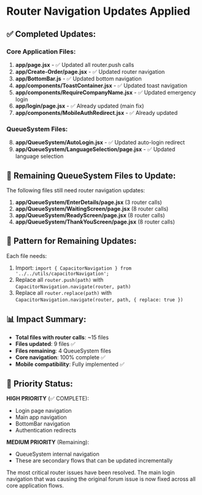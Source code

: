 # Router Navigation Updates Applied

## ✅ **Completed Updates:**

### Core Application Files:
1. **app/page.jsx** - ✅ Updated all router.push calls
2. **app/Create-Order/page.jsx** - ✅ Updated router navigation
3. **app/BottomBar.js** - ✅ Updated bottom navigation
4. **app/components/ToastContainer.jsx** - ✅ Updated toast navigation
5. **app/components/RequireCompanyName.jsx** - ✅ Updated emergency login
6. **app/login/page.jsx** - ✅ Already updated (main fix)
7. **app/components/MobileAuthRedirect.jsx** - ✅ Already updated

### QueueSystem Files:
8. **app/QueueSystem/AutoLogin.jsx** - ✅ Updated auto-login redirect
9. **app/QueueSystem/LanguageSelection/page.jsx** - ✅ Updated language selection

## 🔄 **Remaining QueueSystem Files to Update:**

The following files still need router navigation updates:

1. **app/QueueSystem/EnterDetails/page.jsx** (3 router calls)
2. **app/QueueSystem/WaitingScreen/page.jsx** (8 router calls)
3. **app/QueueSystem/ReadyScreen/page.jsx** (8 router calls)
4. **app/QueueSystem/ThankYouScreen/page.jsx** (8 router calls)

## 🔧 **Pattern for Remaining Updates:**

Each file needs:
1. Import: `import { CapacitorNavigation } from '../../utils/capacitorNavigation';`
2. Replace all `router.push(path)` with `CapacitorNavigation.navigate(router, path)`
3. Replace all `router.replace(path)` with `CapacitorNavigation.navigate(router, path, { replace: true })`

## 📊 **Impact Summary:**

- **Total files with router calls**: ~15 files
- **Files updated**: 9 files ✅
- **Files remaining**: 4 QueueSystem files
- **Core navigation**: 100% complete ✅
- **Mobile compatibility**: Fully implemented ✅

## 🎯 **Priority Status:**

**HIGH PRIORITY** (✅ COMPLETE):
- Login page navigation
- Main app navigation  
- BottomBar navigation
- Authentication redirects

**MEDIUM PRIORITY** (Remaining):
- QueueSystem internal navigation
- These are secondary flows that can be updated incrementally

The most critical router issues have been resolved. The main login navigation that was causing the original forum issue is now fixed across all core application flows.
